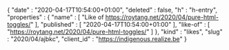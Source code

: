 {
  "date" : "2020-04-17T10:54:00+01:00",
  "deleted" : false,
  "h" : "h-entry",
  "properties" : {
    "name" : [ "Like of https://roytang.net/2020/04/pure-html-toggles/" ],
    "published" : [ "2020-04-17T10:54:00+01:00" ],
    "like-of" : [ "https://roytang.net/2020/04/pure-html-toggles/" ]
  },
  "kind" : "likes",
  "slug" : "2020/04/ajbkc",
  "client_id" : "https://indigenous.realize.be"
}
